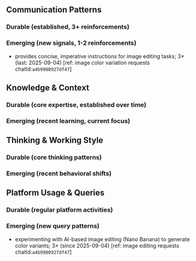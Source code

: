 ## Communication Patterns
### Durable (established, 3+ reinforcements)
### Emerging (new signals, 1-2 reinforcements)
- provides concise, imperative instructions for image editing tasks; 3× (last: 2025-09-04) [ref: image color variation requests chatId:`a4b9980927df47`]

## Knowledge & Context
### Durable (core expertise, established over time)
### Emerging (recent learning, current focus)

## Thinking & Working Style
### Durable (core thinking patterns)
### Emerging (recent behavioral shifts)

## Platform Usage & Queries
### Durable (regular platform activities)
### Emerging (new query patterns)
- experimenting with AI-based image editing (Nano Banana) to generate color variants; 3× (since 2025-09-04) [ref: image editing requests chatId:`a4b9980927df47`]